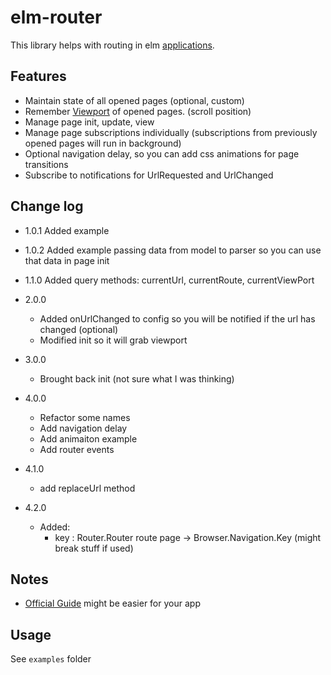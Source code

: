# elm-router

This library helps with routing in elm [applications](https://package.elm-lang.org/packages/elm/browser/latest/Browser#application).

## Features

- Maintain state of all opened pages (optional, custom)
- Remember [Viewport](https://package.elm-lang.org/packages/elm/browser/latest/Browser-Dom#Viewport) of opened pages. (scroll position)
- Manage page init, update, view
- Manage page subscriptions individually (subscriptions from previously opened pages will run in background)
- Optional navigation delay, so you can add css animations for page transitions
- Subscribe to notifications for UrlRequested and UrlChanged


## Change log

- 1.0.1 Added example
- 1.0.2 Added example passing data from model to parser so you can use that data in page init
- 1.1.0 Added query methods: currentUrl, currentRoute, currentViewPort
- 2.0.0
  - Added onUrlChanged to config so you will be notified if the url has changed (optional)
  - Modified init so it will grab viewport
- 3.0.0
  - Brought back init (not sure what I was thinking)
- 4.0.0
  - Refactor some names
  - Add navigation delay
  - Add animaiton example
  - Add router events
- 4.1.0
  - add replaceUrl method

- 4.2.0
  - Added:
    - key : Router.Router route page -> Browser.Navigation.Key (might break stuff if used)

## Notes

- [Official Guide](https://guide.elm-lang.org/) might be easier for your app

## Usage

See `examples` folder